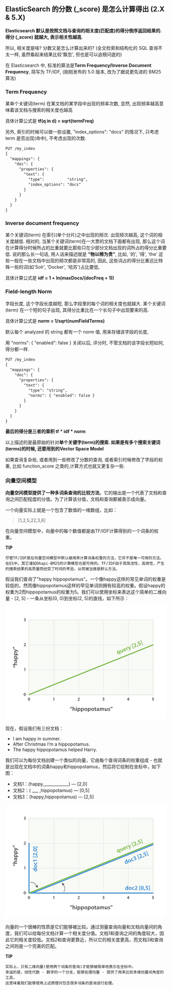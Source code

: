 ## ElasticSearch 的分数 (_score) 是怎么计算得出 (2.X & 5.X)

**Elasticsearch 默认是按照文档与查询的相关度(匹配度)的得分倒序返回结果的. 得分 (_score) 就越大, 表示相关性越高**.

所以, 相关度是啥? 分数又是怎么计算出来的? (全文检索和结构化的 SQL 查询不太一样, 虽然看起来结果比较'飘忽', 但也是可以追根问底的)

在 Elasticsearch 中, 标准的算法是**Term Frequency/Inverse Document Frequency**, 简写为 TF/IDF, (刚刚发布的 5.0 版本, 改为了据说更先进的 BM25 算法)

### Term Frequency

某单个关键词(term) 在某文档的某字段中出现的频率次数, 显然, 出现频率越高意味着该文档与搜索的相关度也越高

具体计算公式是 **tf(q in d) = sqrt(termFreq)**

另外, 索引的时候可以做一些设置, "index_options": "docs" 的情况下, 只考虑 term 是否出现(命中), 不考虑出现的次数.
```
PUT /my_index
{
  "mappings": {
    "doc": {
      "properties": {
        "text": {
          "type":          "string",
          "index_options": "docs"
        }
      }
    }
  }
}
```
### Inverse document frequency

某个关键词(term) 在索引(单个分片)之中出现的频次. 出现频次越高, 这个词的相关度越低. 相对的, 当某个关键词(term)在一大票的文档下面都有出现, 那么这个词在计算得分时候所占的比重就要比那些只在少部分文档出现的词所占的得分比重要低. 说的那么长一句话, 用人话来描述就是 **"物以稀为贵"**, 比如, '的', '得', 'the' 这些一般在一些文档中出现的频次都是非常高的, 因此, 这些词占的得分比重远比特殊一些的词(如'Solr', 'Docker', '哈苏')占比要低,

具体计算公式是 **idf = 1 + ln(maxDocs/(docFreq + 1))**

### Field-length Norm

字段长度, 这个字段长度越短, 那么字段里的每个词的相关度也就越大. 某个关键词(term) 在一个短的句子出现, 其得分比重比在一个长句子中出现要来的高.

具体计算公式是 **norm = 1/sqrt(numFieldTerms)**

默认每个 analyzed 的 string 都有一个 norm 值, 用来存储该字段的长度,

用 "norms": { "enabled": false } 关闭以后, 评分时, 不管文档的该字段长短如何, 得分都一样.
```
PUT /my_index
{
  "mappings": {
    "doc": {
      "properties": {
        "text": {
          "type": "string",
          "norms": { "enabled": false }
        }
      }
    }
  }
}
```
**最后的得分是三者的乘积 tf * idf * norm**

以上描述的是最原始的针对**单个关键字(term)**的搜索. 如果是有**多个搜索关键词(terms)**的时候, 还要用到的**Vector Space Model**

如果查询复杂些, 或者用到一些修改了分数的查询, 或者索引时候修改了字段的权重, 比如 function_score 之类的,计算方式也就又更复杂一些.

### 向量空间模型

**向量空间模型提供了一种多词条查询的比较方法**。它的输出是一个代表了文档和查询之间匹配程度的分值。为了计算该分值，文档和查询都被表示成向量。

一个向量实际上就是一个包含了数值的一维数组，比如：

> [1,2,5,22,3,8]

在向量空间模型中，向量中的每个数值都是由TF/IDF计算得到的一个词条的权重。

**TIP**
```
尽管TF/IDF是在向量空间模型中默认被用来计算词条权重的方法，它并不是唯一可用的方法。在ES中，其它诸如Okapi-BM25的计算模型也是可用的。TF/IDF由于其简洁性，高效性，产生的搜索结果的高质量而经受了时间的考验，从而被当做是默认方法。
```
假设我们查询了"happy hippopotamus"。一个像happy这样的常见单词的权重是较低的，然而像hippopotamus这样的罕见单词则拥有较高的权重。假设happy的权重为2而hippopotamus的权重为5。我们可以使用坐标来表达这个简单的二维向量 - [2, 5] - 一条从坐标(0, 0)到坐标(2, 5)的直线，如下所示：

![es_1](https://github.com/yueyuanyang/knowledge/blob/master/elasticsearch/img/es_1.png)

现在，假设我们有三份文档：

- I am happy in summer.
- After Christmas I’m a hippopotamus.
- The happy hippopotamus helped Harry.

我们可以为每份文档创建一个类似的向量，它由每个查询词条的权重组成 - 也就是出现在文档中的词条happy和hippopotamus，然后将它绘制在坐标中，如下图：

- 文档1：(happy,____________) — [2,0]
- 文档2：( ___ ,hippopotamus) — [0,5]
- 文档3：(happy,hippopotamus) — [2,5]

![es_2](https://github.com/yueyuanyang/knowledge/blob/master/elasticsearch/img/es_2.png)

向量的一个很棒的性质是它们能够被比较。通过测量查询向量和文档向量间的角度，我们可以给每份文档计算一个相关度分值。文档1和查询之间的角度较大，因此它的相关度较低。文档2和查询更靠近，所以它的相关度更高，而文档3和查询之间则是一个完美的匹配。

**TIP**

```
实际上，只有二维向量(使用两个词条的查询)才能够被简单地表示在坐标中。
幸运的是，线性代数 - 数学的一个分支，能够处理向量 - 提供了用来比较多维向量间角度的工具，
这意味着我们能够使用上述原理对包含很多词条的查询进行处理。
```

